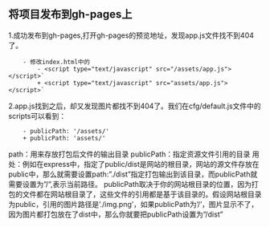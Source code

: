 ## 将项目发布到gh-pages上

1.成功发布到gh-pages,打开gh-pages的预览地址，发现app.js文件找不到404了。 
```
    - 修改index.html中的
        - <script type="text/javascript" src="/assets/app.js"></script>`
        + <script type="text/javascript" src="assets/app.js"></script>` 
```

2.app.js找到之后，却又发现图片都找不到404了。我们在cfg/default.js文件中的scripts可以看到：
```
    - publicPath: '/assets/'
    + publicPath: 'assets/'
```
path：用来存放打包后文件的输出目录 
publicPath：指定资源文件引用的目录 
用处：例如在express中，指定了public/dist是网站的根目录，网站的源文件存放在public中，那么就需要设置path:”./dist”指定打包输出到该目录，而publicPath就需要设置为”/”,表示当前路径。 
publicPath取决于你的网站根目录的位置，因为打包的文件都在网站根目录了，这些文件的引用都是基于该目录的。假设网站根目录为public，引用的图片路径是’./img.png’，如果publicPath为’/’，图片显示不了，因为图片都打包放在了dist中，那么你就要把publicPath设置为”/dist”
